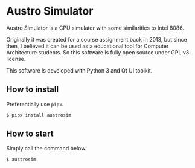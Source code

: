 Austro Simulator
================

Austro Simulator is a CPU simulator with some similarities to Intel 8086.

Originally it was created for a course assignment back in 2013, but since then, I believed it
can be used as a educational tool for Computer Architecture students. So this software is fully
open source under GPL v3 license.

This software is developed with Python 3 and Qt UI toolkit.

## How to install

Preferentially use `pipx`.

```console
$ pipx install austrosim
```

## How to start

Simply call the command below.

```console
$ austrosim
```
